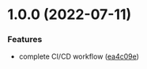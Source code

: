 # 1.0.0 (2022-07-11)


### Features

* complete CI/CD workflow ([ea4c09e](https://github.com/FreyaDiao/test/commit/ea4c09ebd84790246b3a9fdb03b6526c7f734486))
